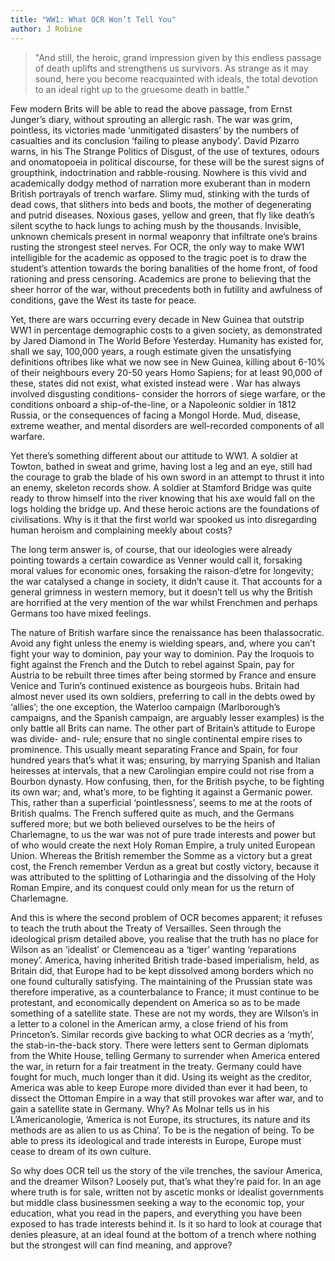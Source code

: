 ```yaml
---
title: "WW1: What OCR Won’t Tell You"
author: J Robine
---
```


> "And still, the heroic, grand impression given by this endless passage of death uplifts and strengthens us survivors. As strange as it may sound, here you become reacquainted with ideals, the total devotion to an ideal right up to the gruesome death in battle."

Few modern Brits will be able to read the above passage, from Ernst Junger’s diary, without sprouting an allergic rash. The war was grim, pointless, its victories made ‘unmitigated disasters’ by the numbers of casualties and its conclusion ‘failing to please anybody’. David Pizarro warns, in his The Strange Politics of Disgust, of the use of textures, odours and onomatopoeia in political discourse, for these will be the surest signs of groupthink, indoctrination and rabble-rousing. Nowhere is this vivid and academically dodgy method of narration more exuberant than in modern British portrayals of trench warfare. Slimy mud, stinking with the turds of dead cows, that slithers into beds and boots, the mother of degenerating and putrid diseases. Noxious gases, yellow and green, that fly like death’s silent scythe to hack lungs to aching mush by the thousands. Invisible, unknown chemicals present in normal weaponry that infiltrate one’s brains rusting the strongest steel nerves. For OCR, the only way to make WW1 intelligible for the academic as opposed to the tragic poet is to draw the student’s attention towards the boring banalities of the home front, of food rationing and press censoring. Academics are prone to believing that the sheer horror of the war, without precedents both in futility and awfulness of conditions, gave   the West its taste for peace.

Yet, there are wars occurring every decade in New Guinea that outstrip WW1 in percentage demographic costs to a given society, as demonstrated by Jared Diamond in The World Before Yesterday. Humanity has existed for, shall we say, 100,000 years, a rough estimate given the unsatisfying definitions oftribes like what we now see in New Guinea, killing about 6-10% of their neighbours every 20-50 years Homo Sapiens; for at least 90,000 of these, states did not exist, what existed instead were . War has always involved disgusting conditions- consider the horrors of siege warfare, or the conditions onboard a ship-of-the-line, or a Napoleonic soldier in 1812 Russia, or the consequences of facing a Mongol Horde. Mud, disease, extreme weather, and mental disorders are well-recorded components of all warfare.

Yet there’s something different about our attitude to WW1. A soldier at Towton, bathed in sweat and grime, having lost a leg and an eye, still had the courage to grab the blade of his own sword in an attempt to thrust it into an enemy, skeleton records show. A soldier at Stamford Bridge was quite ready to throw himself into the river knowing that his axe would fall on the logs holding the bridge up. And these heroic actions are the foundations of civilisations. Why is it that the first world war spooked us into disregarding human heroism and complaining meekly about costs?

The long term answer is, of course, that our ideologies were already pointing towards a certain cowardice as Venner would call it, forsaking moral values for economic ones, forsaking the raison-d’etre for longevity; the war catalysed a change in society, it didn’t cause it. That accounts for a general grimness in western memory, but it doesn’t tell us why the British are horrified at the very mention of the war whilst Frenchmen and perhaps Germans too have mixed feelings.

The nature of British warfare since the renaissance has been thalassocratic. Avoid any fight unless the enemy is wielding spears, and, where you can’t fight your way to dominion, pay your way to dominion. Pay the Iroquois to fight against the French and the Dutch to rebel against Spain, pay for Austria to be rebuilt three times after being stormed by France and ensure Venice and Turin’s continued existence as bourgeois hubs. Britain had almost never used its own soldiers, preferring to call in the debts owed by ‘allies’; the one exception, the Waterloo campaign (Marlborough’s campaigns, and the Spanish campaign, are arguably lesser examples) is the only battle all Brits can name. The other part of Britain’s attitude to Europe was divide- and- rule; ensure that no single continental empire rises to prominence. This usually meant separating France and Spain, for four hundred years that’s what it was; ensuring, by marrying Spanish and Italian heiresses at intervals, that a new Carolingian empire could not rise from a Bourbon dynasty. How confusing, then, for the British psyche, to be fighting its own war; and, what’s more, to be fighting it against a Germanic power. This, rather than a superficial ‘pointlessness’, seems to me at the roots of British qualms. The French suffered quite as much, and the Germans suffered more; but we both believed ourselves to be the heirs of Charlemagne, to us the war was not of pure trade interests and power but of who would create the next Holy Roman Empire, a truly united European Union. Whereas the British remember the Somme as a victory but a great cost, the French remember Verdun as a great but costly victory, because it was attributed to the splitting of Lotharingia and the dissolving of the Holy Roman Empire, and its conquest could only mean for us the return of Charlemagne.

And this is where the second problem of OCR becomes apparent; it refuses to teach the truth about the Treaty of Versailles. Seen through the ideological prism detailed above, you realise that the truth has no place for Wilson as an ‘idealist’ or Clemenceau as a ‘tiger’ wanting ‘reparations money’. America, having inherited British trade-based imperialism, held, as Britain did, that Europe had to be kept dissolved among borders which no one found culturally satisfying. The maintaining of the Prussian state was therefore imperative, as a counterbalance to France; it must continue to be protestant, and economically dependent on America so as to be made something of a satellite state. These are not my words, they are Wilson’s in a letter to a colonel in the American army, a close friend of his from Princeton’s. Similar records give backing to what OCR decries as a ‘myth’, the stab-in-the-back story. There were letters sent to German diplomats from the White House, telling Germany to surrender when America entered the war, in return for a fair treatment in the treaty. Germany could have fought for much, much longer than it did. Using its weight as the creditor, America was able to keep Europe more divided than ever it had been, to dissect the Ottoman Empire in a way that still provokes war after war, and to gain a satellite state in Germany. Why? As Molnar tells us in his L’Americanologie, ‘America is not Europe, its structures, its nature and its methods are as alien to us as China’. To be is the negation of being. To be able to press its ideological and trade interests in Europe, Europe must cease to dream of its own culture.

So why does OCR tell us the story of the vile trenches, the saviour America, and the dreamer Wilson? Loosely put, that’s what they’re paid for. In an age where truth is for sale, written not by ascetic monks or idealist governments but middle class businessmen seeking a way to the economic top, your education, what you read in the papers, and everything you have been exposed to has trade interests behind it. Is it so hard to look at courage that denies pleasure, at an ideal found at the bottom of a trench where nothing but the strongest will can find meaning, and approve?
